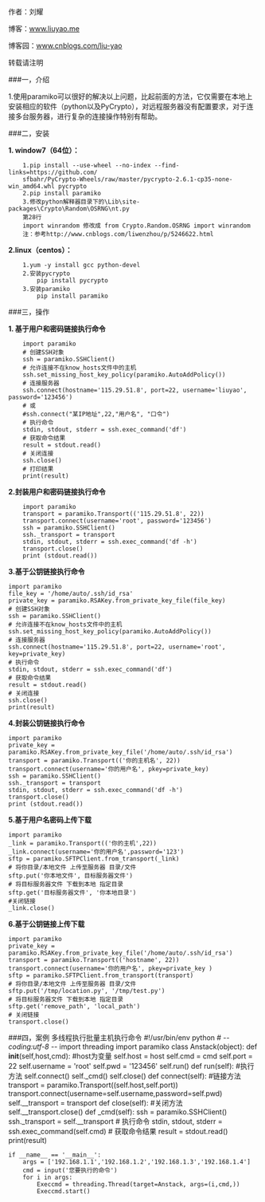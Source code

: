 
作者：刘耀

博客：www.liuyao.me

博客园：www.cnblogs.com/liu-yao

转载请注明

###一，介绍

1.使用paramiko可以很好的解决以上问题，比起前面的方法，它仅需要在本地上安装相应的软件（python以及PyCrypto），对远程服务器没有配置要求，对于连接多台服务器，进行复杂的连接操作特别有帮助。

###二，安装

**1. window7（64位）：**
        
		1.pip install --use-wheel --no-index --find-links=https://github.com/
		sfbahr/PyCrypto-Wheels/raw/master/pycrypto-2.6.1-cp35-none-win_amd64.whl pycrypto
		2.pip install paramiko
		3.修改python解释器目录下的\Lib\site-packages\Crypto\Random\OSRNG\nt.py
		第28行
		import winrandom 修改成 from Crypto.Random.OSRNG import winrandom 
		注：参考http://www.cnblogs.com/liwenzhou/p/5246622.html
**2.linux（centos）：**

		1.yum -y install gcc python-devel
		2.安装pycrypto
			pip install pycrypto
		3.安装paramiko
			pip install paramiko

###三，操作

**1. 基于用户和密码链接执行命令**

        import paramiko
  		# 创建SSH对象
		ssh = paramiko.SSHClient()	
		# 允许连接不在know_hosts文件中的主机
		ssh.set_missing_host_key_policy(paramiko.AutoAddPolicy())
		# 连接服务器	
		ssh.connect(hostname='115.29.51.8', port=22, username='liuyao', password='123456')
		# 或
		#ssh.connect("某IP地址",22,"用户名", "口令")
		# 执行命令
		stdin, stdout, stderr = ssh.exec_command('df')
		# 获取命令结果
		result = stdout.read()
  		# 关闭连接
		ssh.close()
		# 打印结果
		print(result)
**2.封装用户和密码链接执行命令**

		import paramiko
		transport = paramiko.Transport(('115.29.51.8', 22))
		transport.connect(username='root', password='123456')
		ssh = paramiko.SSHClient()
		ssh._transport = transport
		stdin, stdout, stderr = ssh.exec_command('df -h')
		transport.close()
		print (stdout.read())

**3.基于公钥链接执行命令**

	import paramiko
	file_key = '/home/auto/.ssh/id_rsa'
 	private_key = paramiko.RSAKey.from_private_key_file(file_key)
 	# 创建SSH对象
	ssh = paramiko.SSHClient()
	# 允许连接不在know_hosts文件中的主机
	ssh.set_missing_host_key_policy(paramiko.AutoAddPolicy())
	# 连接服务器
	ssh.connect(hostname='115.29.51.8', port=22, username='root', key=private_key)
 	# 执行命令
	stdin, stdout, stderr = ssh.exec_command('df')
	# 获取命令结果
	result = stdout.read()
 	# 关闭连接
	ssh.close()
	print(result)

**4.封装公钥链接执行命令**

	import paramiko
	private_key = paramiko.RSAKey.from_private_key_file('/home/auto/.ssh/id_rsa')
	transport = paramiko.Transport(('你的主机名', 22))
	transport.connect(username='你的用户名', pkey=private_key)
	ssh = paramiko.SSHClient()
	ssh._transport = transport
	stdin, stdout, stderr = ssh.exec_command('df -h')
	transport.close()
	print (stdout.read())


**5.基于用户名密码上传下载**
	
	import paramiko
 	_link = paramiko.Transport(('你的主机',22))
	_link.connect(username='你的用户名',password='123')
 	sftp = paramiko.SFTPClient.from_transport(_link)
	# 将你目录/本地文件 上传至服务器 目录/文件
	sftp.put('你本地文件', 目标服务器文件')
	# 将目标服务器文件 下载到本地 指定目录
	sftp.get('目标服务器文件', '你本地目录')
	#关闭链接
 	_link.close()

**6.基于公钥链接上传下载**

	import paramiko
 	private_key = paramiko.RSAKey.from_private_key_file('/home/auto/.ssh/id_rsa')
 	transport = paramiko.Transport(('hostname', 22))
	transport.connect(username='你的用户名', pkey=private_key )
 	sftp = paramiko.SFTPClient.from_transport(transport)
	# 将你目录/本地文件 上传至服务器 目录/文件
	sftp.put('/tmp/location.py', '/tmp/test.py')
	# 将目标服务器文件 下载到本地 指定目录
	sftp.get('remove_path', 'local_path')
	# 关闭链接
 	transport.close()



###四，案例
	多线程执行批量主机执行命令
	#!/usr/bin/env python
	# -*- coding:utf-8 -*-
	import threading
	import paramiko
	class Anstack(object):
		def __init__(self,host,cmd):
			#host为变量
       		self.host = host
			self.cmd = cmd
        	self.port = 22
        	self.username = 'root'
        	self.pwd = '123456'
			self.run()
		def run(self):
			#执行方法
        	self.connect()
        	self._cmd()
        	self.close()
		def connect(self):
			#链接方法
        	transport = paramiko.Transport((self.host,self.port))
        	transport.connect(username=self.username,password=self.pwd)
        	self.__transport = transport
		def close(self):
			#关闭方法
			self.__transport.close()
		def _cmd(self):
			ssh = paramiko.SSHClient()
        	ssh._transport = self.__transport
        	# 执行命令
        	stdin, stdout, stderr = ssh.exec_command(self.cmd)
        	# 获取命令结果
        	result = stdout.read()
			print(result)

	if __name__ == '__main__':
		args = ['192.168.1.1','192.168.1.2','192.168.1.3','192.168.1.4']
		cmd = input('您要执行的命令')
		for i in args:
			Execcmd = threading.Thread(target=Anstack, args=(i,cmd,))
        	Execcmd.start()



		
		
		









